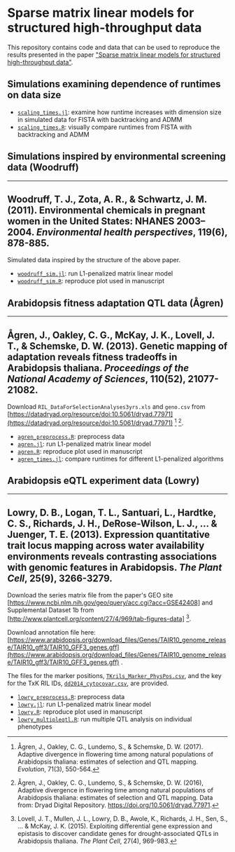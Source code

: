 # Sparse matrix linear models for structured high-throughput data

This repository contains code and data that can be used to reproduce
the results presented in the paper ["Sparse matrix linear models for structured high-throughput data"](https://arxiv.org/abs/1712.05767).

## Simulations examining dependence of runtimes on data size

- [`scaling_times.jl`](code/scaling_times.jl): examine how runtime increases 
with dimension size in simulated data for FISTA with backtracking and ADMM
- [`scaling_times.R`](code/scaling_times.R): visually compare runtimes from 
FISTA with backtracking and ADMM

## Simulations inspired by environmental screening data (Woodruff)

---
Woodruff, T. J., Zota, A. R., & Schwartz, J. M. (2011). Environmental 
chemicals in pregnant women in the United States: NHANES 2003–2004. 
*Environmental health perspectives*, 119(6), 878-885.
---

Simulated data inspired by the structure of the above paper.

- [`woodruff_sim.jl`](code/woodruff_sim.jl): run L1-penalized matrix linear model
- [`woodruff_sim.R`](code/woodruff_sim.R): reproduce plot used in manuscript

## Arabidopsis fitness adaptation QTL data (Ågren)

---
Ågren, J., Oakley, C. G., McKay, J. K., Lovell, J. T., & Schemske, D. W. 
(2013). Genetic mapping of adaptation reveals fitness tradeoffs in 
Arabidopsis thaliana. *Proceedings of the National Academy of Sciences*, 
110(52), 21077-21082.
---

Download `RIL_DataForSelectionAnalyses3yrs.xls` and `geno.csv` from 
[https://datadryad.org/resource/doi:10.5061/dryad.77971](https://datadryad.org/resource/doi:10.5061/dryad.77971) [^fn1] [^fn2]. 

[^fn1]: Ågren, J., Oakley, C. G., Lundemo, S., & Schemske, D. W. (2017). Adaptive divergence in flowering time among natural populations of Arabidopsis thaliana: estimates of selection and QTL mapping. *Evolution*, 71(3), 550-564.

[^fn2]: Ågren, J., Oakley, C. G., Lundemo, S., & Schemske, D. W. (2016), Adaptive divergence in flowering time among natural populations of Arabidopsis thaliana: estimates of selection and QTL mapping. Data from: Dryad Digital Repository. https://doi.org/10.5061/dryad.77971.

- [`agren_preprocess.R`](code/agren_preprocess.R): preprocess data
- [`agren.jl`](code/agren.jl): run L1-penalized matrix linear model
- [`agren.R`](code/agren.R): reproduce plot used in manuscript
- [`agren_times.jl`](code/agren_times.jl): compare runtimes for different
  L1-penalized algorithms

## Arabidopsis eQTL experiment data (Lowry)

---
Lowry, D. B., Logan, T. L., Santuari, L., Hardtke, C. S., Richards, J. H., 
DeRose-Wilson, L. J., ... & Juenger, T. E. (2013). Expression quantitative 
trait locus mapping across water availability environments reveals 
contrasting associations with genomic features in Arabidopsis. 
*The Plant Cell*, 25(9), 3266-3279.
---

Download the series matrix file from the paper's GEO site
[https://www.ncbi.nlm.nih.gov/geo/query/acc.cgi?acc=GSE42408] 
and Supplemental Dataset 1b from 
[http://www.plantcell.org/content/27/4/969/tab-figures-data] [^fn3]. 

[^fn3]: Lovell, J. T., Mullen, J. L., Lowry, D. B., Awole, K., Richards, J. H., Sen, S., ... & McKay, J. K. (2015). Exploiting differential gene expression and epistasis to discover candidate genes for drought-associated QTLs in Arabidopsis thaliana. *The Plant Cell*, 27(4), 969-983.

Download annotation file here:  
[https://www.arabidopsis.org/download_files/Genes/TAIR10_genome_release/TAIR10_gff3/TAIR10_GFF3_genes.gff](https://www.arabidopsis.org/download_files/Genes/TAIR10_genome_release/TAIR10_gff3/TAIR10_GFF3_genes.gff) .

The files for the marker positions, 
[`TKrils_Marker_PhysPos.csv`](data/TKrils_Marker_PhysPos.csv), and the key 
for the TxK RIL IDs, [`dd2014_cytocovar.csv`](data/dd2014_cytocovar.csv), are 
provided.

- [`lowry_preprocess.R`](code/lowry_preprocess.R): preprocess data
- [`lowry.jl`](code/lowry.jl): run L1-penalized matrix linear model
- [`lowry.R`](code/lowry.R): reproduce plot used in manuscript
- [`lowry_multipleqtl.R`](code/lowry_multipleqtl.R): run multiple QTL
  analysis on individual phenotypes
